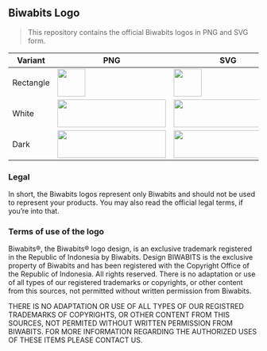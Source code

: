 ## Biwabits Logo

>This repository contains the official Biwabits logos in PNG and SVG form.


| Variant | PNG | SVG |
|---------|-----|-----|
| Rectangle | <img src="https://raw.githubusercontent.com/biwabits/logo/master/biwabit-logo-rectangle.png" width="56" height="56"> | <img src="https://raw.githubusercontent.com/biwabits/logo/master/biwabit-logo-rectangle.svg" width="56" height="56"> |
| White     | <img src="https://raw.githubusercontent.com/biwabits/logo/master/official-logo-white.png" width="218" height="56"> | <img src="https://raw.githubusercontent.com/biwabits/logo/master/official-logo-white.svg" width="218" height="56">|
| Dark      | <img src="https://raw.githubusercontent.com/biwabits/logo/master/official-logo-dark.png" width="218" height="56"> | <img src="https://raw.githubusercontent.com/biwabits/logo/master/official-logo-dark.svg" width="218" height="56"> |

### Legal
In short, the Biwabits logos  represent only Biwabits and should not be used to 
represent your products. 
You may also read the official legal terms,  if you’re into that.
  
### Terms of use of the logo
Biwabits®, the Biwabits® logo design, is an exclusive trademark registered in 
the Republic of Indonesia by Biwabits.
Design BIWABITS is the exclusive property of Biwabits and has been registered with
the Copyright Office of the Republic of Indonesia. All rights reserved.
There is no adaptation or use of all types of our registered trademarks or copyrights, 
or other content from this sources, not permitted without written permission from Biwabits.

THERE IS NO ADAPTATION OR USE OF ALL TYPES OF OUR REGISTRED TRADEMARKS OF COPYRIGHTS,
OR OTHER CONTENT FROM THIS SOURCES, NOT PERMITED WITHOUT WRITTEN PERMISSION FROM BIWABITS.
FOR MORE INFORMATION REGARDING THE AUTHORIZED USES OF THESE ITEMS PLEASE CONTACT US.







[biwabits-url]: https://biwabits.com
